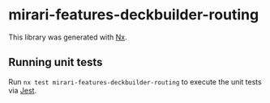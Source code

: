 # mirari-features-deckbuilder-routing

This library was generated with [Nx](https://nx.dev).

## Running unit tests

Run `nx test mirari-features-deckbuilder-routing` to execute the unit tests via [Jest](https://jestjs.io).
